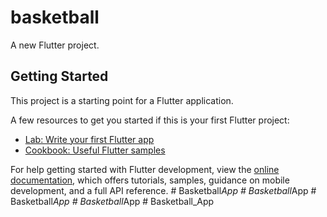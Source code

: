 # basketball

A new Flutter project.

## Getting Started

This project is a starting point for a Flutter application.

A few resources to get you started if this is your first Flutter project:

- [Lab: Write your first Flutter app](https://docs.flutter.dev/get-started/codelab)
- [Cookbook: Useful Flutter samples](https://docs.flutter.dev/cookbook)

For help getting started with Flutter development, view the
[online documentation](https://docs.flutter.dev/), which offers tutorials,
samples, guidance on mobile development, and a full API reference.
#   B a s k e t b a l l _ A p p  
 #   B a s k e t b a l l _ A p p  
 #   B a s k e t b a l l _ A p p  
 #   B a s k e t b a l l _ A p p  
 #   B a s k e t b a l l _ A p p  
 